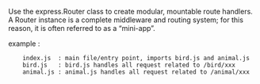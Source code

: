 
Use the express.Router class to create modular, mountable route handlers.  
A Router instance is a complete middleware and routing system; for this reason, it is often referred to as a “mini-app”.



example : 

        index.js  : main file/entry point, imports bird.js and animal.js
        bird.js   : bird.js handles all request related to /bird/xxx
        animal.js : animal.js handles all request related to /animal/xxx
